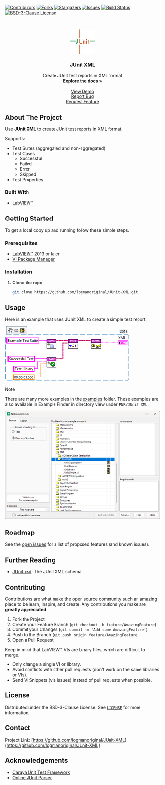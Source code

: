 <!-- Based on https://github.com/othneildrew/Best-README-Template -->
<!-- PROJECT SHIELDS -->
<!--
*** I'm using markdown "reference style" links for readability.
*** Reference links are enclosed in brackets [ ] instead of parentheses ( ).
*** See the bottom of this document for the declaration of the reference variables
*** for contributors-url, forks-url, etc. This is an optional, concise syntax you may use.
*** https://www.markdownguide.org/basic-syntax/#reference-style-links
-->
[![Contributors][contributors-shield]][contributors-url]
[![Forks][forks-shield]][forks-url]
[![Stargazers][stars-shield]][stars-url]
[![Issues][issues-shield]][issues-url]
[![Build Status][azure-build-status-shield]][azure-build-status-url]
[![BSD-3-Clause License][license-shield]][license-url]

<!-- PROJECT LOGO -->
<br>
<p align="center">
  <a href="https://github.com/logmanoriginal/JUnit-XML">
    <img src="Images/logo.png" alt="Logo" width="80" height="80">
  </a>

  <h3 align="center">JUnit XML</h3>

  <p align="center">
    Create JUnit test reports in XML format
    <br>
    <a href="https://github.com/logmanoriginal/JUnit-XML"><strong>Explore the docs »</strong></a>
    <br>
    <br>
    <a href="https://github.com/logmanoriginal/JUnit-XML">View Demo</a>
    <br>
    <a href="https://github.com/logmanoriginal/JUnit-XML/issues">Report Bug</a>
    <br>
    <a href="https://github.com/logmanoriginal/JUnit-XML/issues">Request Feature</a>
  </p>
</p>

## About The Project

Use **JUnit XML** to create JUnit test reports in XML format.

Supports:
* Test Suites (aggregated and non-aggregated)
* Test Cases
  * Successful
  * Failed
  * Error
  * Skipped
* Test Properties

### Built With

* [LabVIEW&trade;](https://www.ni.com/labview)

## Getting Started

To get a local copy up and running follow these simple steps.

### Prerequisites

* [LabVIEW&trade;](https://ni.com/labview) 2013 or later
* [VI Package Manager](https://vipm.io/download/)

### Installation

1. Clone the repo

   ```sh
   git clone https://github.com/logmanoriginal/JUnit-XML.git
   ```

## Usage

Here is an example that uses JUnit XML to create a simple test report.

![Example](Images/example.png)

> [!NOTE]
> There are many more examples in the [examples](/examples) folder.
> These examples are also available in Example Finder in directory view under `PNR/JUnit XML`.

![Example Finder](Images/example-finder.png)

## Roadmap

See the [open issues](https://github.com/logmanoriginal/JUnit-XML/issues) for a list of proposed features (and known issues).

## Further Reading

- [JUnit.xsd](https://github.com/windyroad/JUnit-Schema/blob/master/JUnit.xsd): The JUnit XML schema.

## Contributing

Contributions are what make the open source community such an amazing place to be learn, inspire, and create. Any contributions you make are **greatly appreciated**.

1. Fork the Project
2. Create your Feature Branch (`git checkout -b feature/AmazingFeature`)
3. Commit your Changes (`git commit -m 'Add some AmazingFeature'`)
4. Push to the Branch (`git push origin feature/AmazingFeature`)
5. Open a Pull Request

Keep in mind that LabVIEW&trade; VIs are binary files, which are difficult to merge.
- Only change a single VI or library.
- Avoid conflicts with other pull requests (don't work on the same libraries or VIs).
- Send VI Snippets (via issues) instead of pull requests when possible.

## License

Distributed under the BSD-3-Clause License. See [`LICENSE`](LICENSE) for more information.

## Contact

Project Link: [https://github.com/logmanoriginal/JUnit-XML](https://github.com/logmanoriginal/JUnit-XML)

## Acknowledgements

* [Caraya Unit Test Framework](https://github.com/JKISoftware/Caraya)
* [Online JUnit Parser](https://lotterfriends.github.io/online-junit-parser)

<!-- MARKDOWN LINKS & Images -->
<!-- https://www.markdownguide.org/basic-syntax/#reference-style-links -->
[contributors-shield]: https://img.shields.io/github/contributors/logmanoriginal/JUnit-XML?style=for-the-badge
[contributors-url]: https://github.com/logmanoriginal/JUnit-XML/graphs/contributors
[forks-shield]: https://img.shields.io/github/forks/logmanoriginal/JUnit-XML?style=for-the-badge
[forks-url]: https://github.com/logmanoriginal/JUnit-XML/network/members
[stars-shield]: https://img.shields.io/github/stars/logmanoriginal/JUnit-XML?style=for-the-badge
[stars-url]: https://github.com/logmanoriginal/JUnit-XML/stargazers
[issues-shield]: https://img.shields.io/github/issues/logmanoriginal/JUnit-XML?style=for-the-badge
[issues-url]: https://github.com/logmanoriginal/JUnit-XML/issues
[license-shield]: https://img.shields.io/github/license/logmanoriginal/JUnit-XML?style=for-the-badge
[license-url]: https://github.com/logmanoriginal/JUnit-XML/blob/master/LICENSE
[azure-build-status-url]: https://dev.azure.com/neuperger/Public/_build/latest?definitionId=28&branchName=main
[azure-build-status-shield]: https://img.shields.io/azure-devops/build/neuperger/public/28/main?style=for-the-badge&logo=azure-pipelines&label=Azure%20Pipelines

